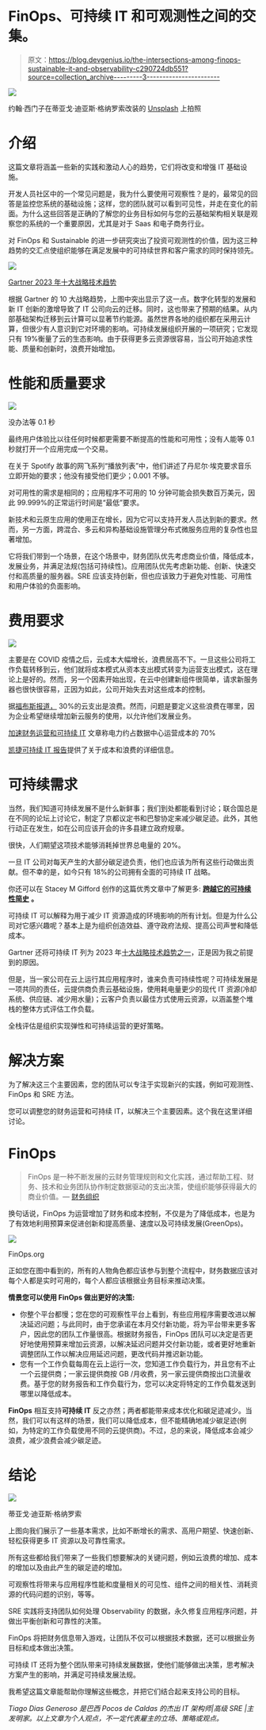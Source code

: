 # FinOps、可持续 IT 和可观测性之间的交集。

> 原文：<https://blog.devgenius.io/the-intersections-among-finops-sustainable-it-and-observability-c290724db551?source=collection_archive---------3----------------------->

![](img/fdcb9ad42860405ec8729f4b6a7667b4.png)

约翰·西门子在蒂亚戈·迪亚斯·格纳罗索改装的 [Unsplash](https://unsplash.com?utm_source=medium&utm_medium=referral) 上拍照

# 介绍

这篇文章将涵盖一些新的实践和激动人心的趋势，它们将改变和增强 IT 基础设施。

开发人员社区中的一个常见问题是，我为什么要使用可观察性？是的，最常见的回答是监控您系统的基础设施；这样，您的团队就可以看到可见性，并走在变化的前面。为什么这些回答是正确的了解您的业务目标如何与您的云基础架构相关联是观察您的系统的一个重要原因，尤其是对于 Saas 和电子商务行业。

对 FinOps 和 Sustainable 的进一步研究突出了投资可观测性的价值，因为这三种趋势的交汇点使组织能够在满足发展中的可持续世界和客户需求的同时保持领先。

![](img/1c837884059a04c112352f67a8c37084.png)

[Gartner 2023 年十大战略技术趋势](https://www.gartner.com/en/articles/gartner-top-10-strategic-technology-trends-for-2023)

根据 Gartner 的 10 大战略趋势，上图中突出显示了这一点。数字化转型的发展和新 IT 创新的激增导致了 IT 公司向云的迁移。同时，这也带来了预期的结果。从内部基础架构迁移到云计算可以显著节约能源。虽然世界各地的组织都在采用云计算，但很少有人意识到它对环境的影响。可持续发展组织开展的一项研究；它发现只有 19%衡量了云的生态影响。由于获得更多云资源很容易，当公司开始追求性能、质量和创新时，浪费开始增加。

# 性能和质量要求

![](img/403bfe9e3aabe5a0ced9656a01e99b9c.png)

没办法等 0.1 秒

最终用户体验比以往任何时候都更需要不断提高的性能和可用性；没有人能等 0.1 秒就打开一个应用完成一个交易。

在关于 Spotify 故事的网飞系列“播放列表”中，他们讲述了丹尼尔·埃克要求音乐立即开始的要求；他没有接受他们更少；0.001 不够。

对可用性的需求是相同的；应用程序不可用的 10 分钟可能会损失数百万美元，因此 99.999%的正常运行时间是“最低”要求。

新技术和云原生应用的使用正在增长，因为它可以支持开发人员达到新的要求。然而，另一方面，跨混合、多云和异构基础设施管理分布式微服务应用的复杂性也显著增加。

它将我们带到一个场景，在这个场景中，财务团队优先考虑商业价值，降低成本，发展业务，并满足法规(包括可持续性)。应用团队优先考虑新功能、创新、快速交付和高质量的服务器。SRE 应该支持创新，但也应该致力于避免对性能、可用性和用户体验的负面影响。

# 费用要求

![](img/5be70589e1d65c31c731074de090c8ca.png)

主要是在 COVID 疫情之后，云成本大幅增长，浪费居高不下。一旦这些公司将工作负载转移到云，他们就将成本模式从资本支出模式转变为运营支出模式，这在理论上是好的。然而，另一个因素开始出现，在云中创建新组件很简单，请求新服务器也很快很容易，正因为如此，公司开始失去对这些成本的控制。

据[福布斯报道，](https://www.forbes.com/sites/joemckendrick/2020/04/29/one-third-of-cloud-spending-wasted-but-still-accelerates/?sh=2448c075489e) 30%的云支出是浪费。然而，问题是要定义这些浪费在哪里，因为企业希望继续增加新云服务的使用，以允许他们发展业务。

[加速财务运营和可持续 IT](https://www.google.com/url?sa=t&rct=j&q=&esrc=s&source=web&cd=&cad=rja&uact=8&ved=2ahUKEwiFyITlr8r7AhVzLLkGHfTjBlQQFnoECBIQAQ&url=https%3A%2F%2Fwww.ibm.com%2Fdownloads%2Fcas%2FGJRGDWGK&usg=AOvVaw1XslpUD9HWjXeSllpzr80I) 文章称电力约占数据中心运营成本的 70%

[凯捷可持续 IT 报告](https://www.capgemini.com/au-en/wp-content/uploads/sites/9/2021/05/Sustainable-IT_Report.pdf)提供了关于成本和浪费的详细信息。

# 可持续需求

当然，我们知道可持续发展不是什么新鲜事；我们到处都能看到讨论；联合国总是在不同的论坛上讨论它，制定了京都议定书和巴黎协定来减少碳足迹。此外，其他行动正在发生，如在公司应该开会的许多县建立政府规章。

很快，人们期望这项技术能够消耗掉世界总电量的 20%。

一旦 IT 公司对每天产生的大部分碳足迹负责，他们也应该为所有这些行动做出贡献。但不幸的是，如今只有 18%的公司拥有全面的可持续 IT 战略。

你还可以在 Stacey M Gifford 创作的这篇优秀文章中了解更多: [**跨越它的可持续性简史**](https://medium.com/dont-boil-the-ocean/a-brief-history-of-sustainability-across-it-c6f689acdf20) **。**

可持续 IT 可以解释为用于减少 IT 资源造成的环境影响的所有计划。但是为什么公司对它感兴趣呢？基本上是为组织创造效益、遵守政府法规、提高公司声誉和降低成本。

Gartner 还将可持续 IT 列为 2023 年[十大战略技术趋势之一](https://www.gartner.com/en/newsroom/press-releases/2022-10-17-gartner-identifies-the-top-10-strategic-technology-trends-for-2023)，正是因为我之前提到的原因。

但是，当一家公司在云上运行其应用程序时，谁来负责可持续性呢？可持续发展是一项共同的责任，云提供商负责云基础设施，使用耗电量更少的现代 IT 资源(冷却系统、供应链、减少用水量)；云客户负责以最佳方式使用云资源，以涵盖整个堆栈的整体方式评估工作负载。

全栈评估是组织实现弹性和可持续运营的更好策略。

# 解决方案

为了解决这三个主要因素，您的团队可以专注于实现新兴的实践，例如可观测性、FinOps 和 SRE 方法。

您可以调整您的财务运营和可持续 IT，以解决三个主要因素。这个我在这里详细讨论。

# FinOps

> FinOps 是一种不断发展的云财务管理规则和文化实践，通过帮助工程、财务、技术和业务团队协作制定数据驱动的支出决策，使组织能够获得最大的商业价值。— [财务组织](https://www.finops.org/introduction/what-is-finops/)

换句话说，FinOps 为运营增加了财务和成本控制，不仅是为了降低成本，也是为了有效地利用预算来促进创新和提高质量、速度以及可持续发展(GreenOps)。

![](img/1eb34e646b2c1b672d98c5520981dc14.png)

FinOps.org

正如您在图中看到的，所有的人物角色都应该参与到整个流程中，财务数据应该对每个人都是实时可用的，每个人都应该根据业务目标来推动决策。

**情景您可以使用 FinOps 做出更好的决策:**

*   你整个平台都慢；您在您的可观察性平台上看到，有些应用程序需要改进以解决延迟问题；与此同时，由于您承诺在本月交付新功能，将为平台带来更多客户，因此您的团队工作量很高。根据财务报告，FinOps 团队可以决定是否更好地使用预算来增加云资源，以解决延迟问题并交付新功能，或者更好地重新调整团队工作以解决应用延迟问题，更改代码并推迟新功能。
*   您有一个工作负载每周在云上运行一次，您知道工作负载行为，并且您有不止一个云提供商；一家云提供商按 GB /月收费，另一家云提供商按出口流量收费。基于您的财务报告和工作负载行为，您可以决定将特定的工作负载发送到哪里以降低成本。

**FinOps** 相互支持**可持续 IT** 反之亦然；两者都能带来成本优化和碳足迹减少。当然，我们可以有这样的场景，我们可以降低成本，但不能精确地减少碳足迹(例如，为特定的工作负载使用不同的云提供商)。不过，总的来说，降低成本会减少浪费，减少浪费会减少碳足迹。

# 结论

![](img/5169d22e636191dd3f8555fd2c9fe3b0.png)

蒂亚戈·迪亚斯·格纳罗索

上图向我们展示了一些基本需求，比如不断增长的需求、高用户期望、快速创新、轻松获得更多 IT 资源以及可靠性需求。

所有这些都给我们带来了一些我们想要解决的关键问题，例如云浪费的增加、成本的增加以及由此产生的碳足迹的增加。

可观察性将带来与应用程序性能和度量相关的可见性、组件之间的相关性、消耗资源的代码问题的识别，等等。

SRE 实践将支持团队如何处理 Observability 的数据，永久修复应用程序问题，并做出平衡创新和可靠性的决策。

FinOps 将把财务信息带入游戏，让团队不仅可以根据技术数据，还可以根据业务目标和成本做出决策。

可持续 IT 还将为整个团队带来可持续发展数据，使他们能够做出决策，思考解决方案产生的影响，并满足可持续发展法规。

我希望这篇文章能帮助你理解这些概念，并把它们结合起来支持公司的目标。

*Tiago Dias Generoso 是巴西 Pocos de Caldas 的杰出 IT 架构师|高级 SRE |主发明家。以上文章为个人观点，不一定代表雇主的立场、策略或观点。*